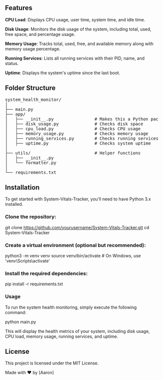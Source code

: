 ## Features

**CPU Load**: Displays CPU usage, user time, system time, and idle time.

**Disk Usage**: Monitors the disk usage of the system, including total, used, free space, and percentage usage.

**Memory Usage**: Tracks total, used, free, and available memory along with memory usage percentage.

**Running Services**: Lists all running services with their PID, name, and status.

**Uptime**: Displays the system's uptime since the last boot.

## Folder Structure
<pre>
system_health_monitor/
│
├── main.py                        
├── app/                           
│   ├── __init__.py                # Makes this a Python package (can be empty)
│   ├── disk_usage.py              # Checks disk space
│   ├── cpu_load.py                # Checks CPU usage
│   ├── memory_usage.py            # Checks memory usage
│   ├── running_services.py        # Checks running services
│   ├── uptime.py                  # Checks system uptime
│
├── utils/                         # Helper functions
│   ├── __init__.py
│   └── formatter.py               
│
└── requirements.txt               
</pre>


                     
## Installation

To get started with System-Vitals-Tracker, you'll need to have Python 3.x installed.

### Clone the repository:

git clone https://github.com/yourusername/System-Vitals-Tracker.git
cd System-Vitals-Tracker


### Create a virtual environment (optional but recommended):

python3 -m venv venv
source venv/bin/activate  # On Windows, use 'venv\Scripts\activate'


### Install the required dependencies:

pip install -r requirements.txt


### Usage

To run the system health monitoring, simply execute the following command:

python main.py

This will display the health metrics of your system, including disk usage, CPU load, memory usage, running services, and uptime.



## License

This project is licensed under the MIT License.


Made with ❤️ by [Aaron]


